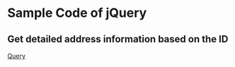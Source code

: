 # Sample Code of jQuery

## Get detailed address information based on the ID

[Query](./query.html)
